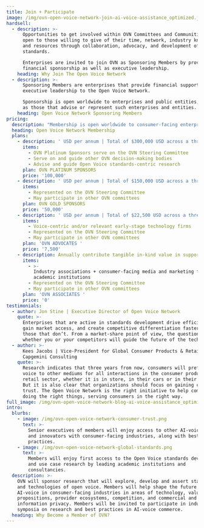 ```yaml
---
title: Join + Participate
image: /img/ovn-open-voice-network-join-ai-voice-assistance_optimized.jpg
hardsell:
  - description: >-
      Opportunities to get involved within OVN Committees and Communities are
      open to those willing to give of their time, network, industry knowledge,
      and resources through collaboration, advocacy, and development of
      standards. 

      Enterprises are invited to join OVN as Sponsoring Members by providing
      financial sponsorship as well as executive leadership.
    heading: Why Join The Open Voice Network
  - description: >-
      Sponsoring Members are enterprises that provide financial support and
      executive leadership to the Open Voice Network.

      Sponsorship is open worldwide to enterprises and public entities, as well
      as those that advise or represent such enterprises and entities.
    heading: Open Voice Network Sponsoring Members
pricing:
  description: "Membership is open worldwide to consumer-facing enterprises and public entities, as well as those that advise, represent, or study such enterprises and entities. \_"
  heading: Open Voice Network Membership
  plans:
    - description: ' USD per annum | Total of $300,000 USD across a three-year commitment'
      items:
        - OVN Platinum Sponsors serve on the OVN Steering Committee
        - Serve on and guide other OVN decision-making bodies
        - Advise and guide Open Voice standards-centric research
      plan: OVN PLATINUM SPONSORS
      price: '100,000'
    - description: ' USD per annum | Total of $150,000 USD across a three-year commitment'
      items:
        - Represented on the OVN Steering Committee
        - May participate in other OVN committees
      plan: OVN GOLD SPONSORS
      price: '50,000'
    - description: ' USD per annum | Total of $22,500 USD across a three-year commitment'
      items:
        - Voice-centric and/or relevant early-stage technology firms
        - Represented on the OVN Steering Committee
        - May participate in other OVN committees
      plan: 'OVN ADVOCATES '
      price: '7,500'
    - description: Annually contribute tangible in-kind value in support
      items:
        - >-
          Industry associations + consumer-facing media and marketing firms +
          academic institutions
        - Represented on the OVN Steering Committee
        - May participate in other OVN committees
      plan: 'OVN ASSOCIATES '
      price: '0'
testimonials:
  - author: Jon Stine | Executive Director of Open Voice Network
    quote: >-
      Enterprises that are active in standards development drive efficiencies,
      gain market access, and create competitive differentiation faster than
      those that don’t. From a market-share point of view, the question is
      whether you or your competitors will guide the future of the technology.
  - author: >-
      Kees Jacobs | Vice-President for Global Consumer Products & Retail,
      Capgemini Consulting
    quote: >-
      Research indicates that three years from now, consumers will prefer using
      voice to other mediums for all interactions in the consumer products and
      retail sector, whether it is in store, in their cars or in their homes.
      But it is also clear that organizations should focus on gaining consumer
      trust. The Open Voice Network is the right initiative to help companies
      doing the right things, serving consumers in the right way.
full_image: /img/ovn-open-voice-network-blog-ai-voice-assistance_optimized.jpg
intro:
  blurbs:
    - image: /img/ovn-open-voice-network-consumer-trust.png
      text: >-
        Senior executives of members will enjoy access to other AI-voice leaders
        and innovators with consumer-facing industries, along with best
        practices.
    - image: /img/ovn-open-voice-network-global-standards.png
      text: >-
        Members will enjoy first access to the Open Voice standards development
        and use case research by leading academic institutions and
        consultancies.
  description: >-
    OVN will sponsor research that will explore, develop and assert standards
    and technologies of open voice. Members will help shape the future of
    AI-voice in consumer-facing industries in areas of technology, value
    propositions, provider ecosystems, competition, and commercial and personal
    information privacy. Members will be invited to participate in industry
    symposia on research and best practices in AI-voice commerce.
  heading: Why Become a Member of OVN?
---
```


